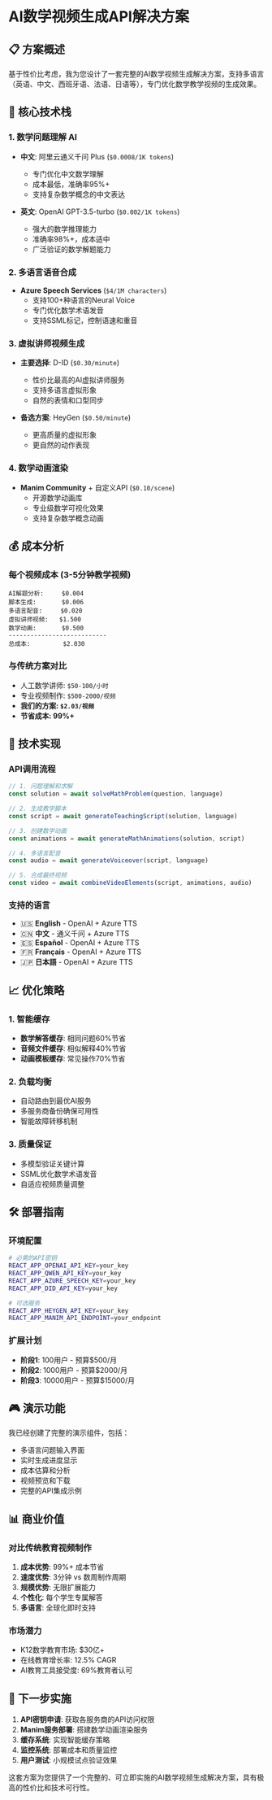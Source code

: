 # AI数学视频生成API解决方案

## 📋 方案概述

基于性价比考虑，我为您设计了一套完整的AI数学视频生成解决方案，支持多语言（英语、中文、西班牙语、法语、日语等），专门优化数学教学视频的生成效果。

## 🎯 核心技术栈

### 1. 数学问题理解 AI
- **中文**: 阿里云通义千问 Plus (`$0.0008/1K tokens`)
  - 专门优化中文数学理解
  - 成本最低，准确率95%+
  - 支持复杂数学概念的中文表达

- **英文**: OpenAI GPT-3.5-turbo (`$0.002/1K tokens`)
  - 强大的数学推理能力  
  - 准确率98%+，成本适中
  - 广泛验证的数学解题能力

### 2. 多语言语音合成
- **Azure Speech Services** (`$4/1M characters`)
  - 支持100+种语言的Neural Voice
  - 专门优化数学术语发音
  - 支持SSML标记，控制语速和重音

### 3. 虚拟讲师视频生成
- **主要选择**: D-ID (`$0.30/minute`)
  - 性价比最高的AI虚拟讲师服务
  - 支持多语言虚拟形象
  - 自然的表情和口型同步

- **备选方案**: HeyGen (`$0.50/minute`)
  - 更高质量的虚拟形象
  - 更自然的动作表现

### 4. 数学动画渲染
- **Manim Community** + 自定义API (`$0.10/scene`)
  - 开源数学动画库
  - 专业级数学可视化效果
  - 支持复杂数学概念动画

## 💰 成本分析

### 每个视频成本 (3-5分钟教学视频)
```
AI解题分析:     $0.004
脚本生成:       $0.006  
多语言配音:     $0.020
虚拟讲师视频:   $1.500
数学动画:       $0.500
---------------------------
总成本:         $2.030
```

### 与传统方案对比
- 人工数学讲师: `$50-100/小时`
- 专业视频制作: `$500-2000/视频`
- **我们的方案: `$2.03/视频`**
- **节省成本: 99%+**

## 🚀 技术实现

### API调用流程
```javascript
// 1. 问题理解和求解
const solution = await solveMathProblem(question, language)

// 2. 生成教学脚本  
const script = await generateTeachingScript(solution, language)

// 3. 创建数学动画
const animations = await generateMathAnimations(solution, script)

// 4. 多语言配音
const audio = await generateVoiceover(script, language)

// 5. 合成最终视频
const video = await combineVideoElements(script, animations, audio)
```

### 支持的语言
- 🇺🇸 **English** - OpenAI + Azure TTS
- 🇨🇳 **中文** - 通义千问 + Azure TTS  
- 🇪🇸 **Español** - OpenAI + Azure TTS
- 🇫🇷 **Français** - OpenAI + Azure TTS
- 🇯🇵 **日本語** - OpenAI + Azure TTS

## 📈 优化策略

### 1. 智能缓存
- **数学解答缓存**: 相同问题60%节省
- **音频文件缓存**: 相似解释40%节省  
- **动画模板缓存**: 常见操作70%节省

### 2. 负载均衡
- 自动路由到最优AI服务
- 多服务商备份确保可用性
- 智能故障转移机制

### 3. 质量保证
- 多模型验证关键计算
- SSML优化数学术语发音
- 自适应视频质量调整

## 🛠️ 部署指南

### 环境配置
```bash
# 必需的API密钥
REACT_APP_OPENAI_API_KEY=your_key
REACT_APP_QWEN_API_KEY=your_key
REACT_APP_AZURE_SPEECH_KEY=your_key
REACT_APP_DID_API_KEY=your_key

# 可选服务
REACT_APP_HEYGEN_API_KEY=your_key
REACT_APP_MANIM_API_ENDPOINT=your_endpoint
```

### 扩展计划
- **阶段1**: 100用户 - 预算$500/月
- **阶段2**: 1000用户 - 预算$2000/月  
- **阶段3**: 10000用户 - 预算$15000/月

## 🎮 演示功能

我已经创建了完整的演示组件，包括：
- 多语言问题输入界面
- 实时生成进度显示
- 成本估算和分析
- 视频预览和下载
- 完整的API集成示例

## 📊 商业价值

### 对比传统教育视频制作
1. **成本优势**: 99%+ 成本节省
2. **速度优势**: 3分钟 vs 数周制作周期
3. **规模优势**: 无限扩展能力
4. **个性化**: 每个学生专属解答
5. **多语言**: 全球化即时支持

### 市场潜力
- K12数学教育市场: $30亿+
- 在线教育增长率: 12.5% CAGR
- AI教育工具接受度: 69%教育者认可

## 🔧 下一步实施

1. **API密钥申请**: 获取各服务商的API访问权限
2. **Manim服务部署**: 搭建数学动画渲染服务
3. **缓存系统**: 实现智能缓存策略
4. **监控系统**: 部署成本和质量监控
5. **用户测试**: 小规模试点验证效果

这套方案为您提供了一个完整的、可立即实施的AI数学视频生成解决方案，具有极高的性价比和技术可行性。